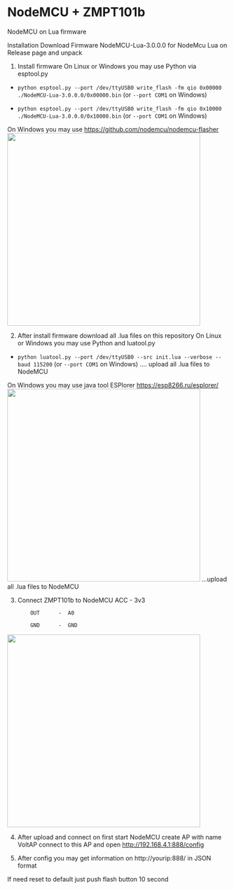 # NodeMCU + ZMPT101b

NodeMCU on Lua firmware

Installation
Download Firmware NodeMCU-Lua-3.0.0.0 for NodeMcu Lua on Release page and unpack
1. Install firmware
On Linux or Windows you may use Python via esptool.py
- ```python esptool.py --port /dev/ttyUSB0 write_flash -fm qio 0x00000 ./NodeMCU-Lua-3.0.0.0/0x00000.bin``` (or ```--port COM1``` on Windows)

- `python esptool.py --port /dev/ttyUSB0 write_flash -fm qio 0x10000 ./NodeMCU-Lua-3.0.0.0/0x10000.bin` (or ```--port COM1``` on Windows)

On Windows you may use https://github.com/nodemcu/nodemcu-flasher
<img src="https://sun9-57.userapi.com/c205524/v205524303/65db6/l4RdqCIr7_Y.jpg" width="440" alt="">

2. After install firmware download all .lua files on this repository
On Linux or Windows you may use Python and luatool.py
- ```python luatool.py --port /dev/ttyUSB0 --src init.lua --verbose --baud 115200``` (or ```--port COM1``` on Windows)
.... upload all .lua files to NodeMCU

On Windows you may use java tool ESPlorer https://esp8266.ru/esplorer/
<img src="https://sun9-41.userapi.com/c205524/v205524303/65e40/9Au7r4cVBVs.jpg" width="440" alt="">
...upload all .lua files to NodeMCU

3. Connect ZMPT101b to NodeMCU
           ACC      -  3v3
           
           OUT      -  A0
           
           GND      -  GND
           
           
<img src="https://sun9-3.userapi.com/c857736/v857736303/17cddf/Spgf9f1h2sY.jpg" width="440" alt="">

4. After upload and connect on first start NodeMCU create AP with name VoltAP connect to this AP and open http://192.168.4.1:888/config

5. After config you may get information on http://yourip:888/ in JSON format

If need reset to default just push flash button 10 second
